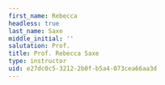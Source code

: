 ```yaml
---
first_name: Rebecca
headless: true
last_name: Saxe
middle_initial: ''
salutation: Prof.
title: Prof. Rebecca Saxe
type: instructor
uid: e27dc0c5-3212-2b0f-b5a4-073cea66aa3d
---
```

